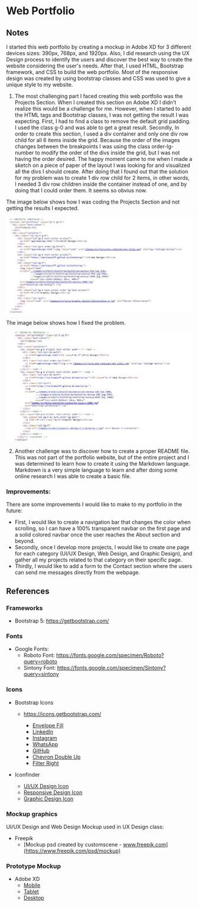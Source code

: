# Web Portfolio 

## Notes

I started this web portfolio by creating a mockup in Adobe XD for 3 different devices sizes: 390px, 768px, and 1920px. Also, I did research using the UX Design process to identify the users and discover the best way to create the website considering the user's needs.
After that, I used HTML, Bootstrap framework, and CSS to build the web portfolio. Most of the responsive design was created by using bootstrap classes and CSS was used to give a unique style to my website.
 
1. The most challenging part I faced creating this web portfolio was the Projects Section. When I created this section on Adobe XD I didn't realize this would be a challenge for me. However, when I started to add the HTML tags and Bootstrap classes, I was not getting the result I was expecting. First, I had to find a class to remove the default grid padding. I used the class g-0 and was able to get a great result. Secondly, In order to create this section, I used a div container and only one div row child for all 6 items inside the grid. Because the order of the images changes between the breakpoints I was using the class order-lg-number to modify the order of the divs inside the grid, but I was not having the order desired. The happy moment came to me when I made a sketch on a piece of paper of the layout I was looking for and visualized all the divs I should create. After doing that I found out that the solution for my problem was to create 1 div row child for 2 items, in other words, I needed 3 div row children inside the container instead of one, and by doing that I could order them. It seems so obvius now.

The image below shows how I was coding the Projects Section and not getting the results I expected. 

![Image 1](images/project-1.JPG)

The image below shows how I fixed the problem. 

![Image 2](images/project-solution.JPG)

2. Another challenge was to discover how to create a proper README file. This was not part of the portfolio website, but of the entire project and I was determined to learn how to create it using the Markdown language. Markdown is a very simple language to learn and after doing some online research I was able to create a basic file.   

### Improvements: 
There are some improvements I would like to make to my portfolio in the future: 
- First, I would like to create a navigation bar that changes the color when scrolling, so I can have a 100% transparent navbar on the first page and a solid colored navbar once the user reaches the About section and beyond. 
- Secondly, once I develop more projects, I would like to create one page for each category (UI/UX Design, Web Design, and Graphic Design), and gather all my projects related to that category on their specific page. 
- Thirdly, I would like to add a form to the Contact section where the users can send me messages directly from the webpage. 

## References

### Frameworks
- Bootstrap 5:
    https://getbootstrap.com/

### Fonts
- Google Fonts:
    * Roboto Font: 
        https://fonts.google.com/specimen/Roboto?query=roboto
    * Sintony Font: 
        https://fonts.google.com/specimen/Sintony?query=sintony

### Icons
- Bootstrap Icons
    * https://icons.getbootstrap.com/

        - [Envelope Fill](https://icons.getbootstrap.com/icons/envelope-fill/)
        - [LinkedIn](https://icons.getbootstrap.com/icons/linkedin/)
        - [Instagram](https://icons.getbootstrap.com/icons/instagram/)
        - [WhatsApp](https://icons.getbootstrap.com/icons/whatsapp/)
        - [GitHub](https://icons.getbootstrap.com/icons/github/)
        - [Chevron Double Up](https://icons.getbootstrap.com/icons/chevron-double-up/)
        - [Filter Right](https://icons.getbootstrap.com/icons/filter-right/)

- Iconfinder
    * [UI/UX Design Icon](https://www.iconfinder.com/icons/3957363/design_drag_mobile_ui_ux_icon)
    * [Responsive Design Icon](https://www.iconfinder.com/icons/4047401/business_design_research_respond_responsive_web_website_icon)
    * [Graphic Design Icon](https://www.iconfinder.com/icons/6140888/anchor_design_pen_point_tool_icon)

### Mockup graphics
UI/UX Design and Web Design Mockup used in UX Design class:
- Freepik
    * [Mockup psd created by customscene - www.freepik.com](https://www.freepik.com/psd/mockup)

### Prototype Mockup
- Adobe XD
    * [Mobile](https://xd.adobe.com/view/614b8a52-7f7b-4569-bbe2-dcc2300730b6-3418/)
    * [Tablet](https://xd.adobe.com/view/a2c63132-8c4f-45e3-a8f2-62619c0f0b92-f795/)
    * [Desktop](https://xd.adobe.com/view/1e5c7ff1-dbc7-42b9-b76e-35fbae6de149-4b0f/)





